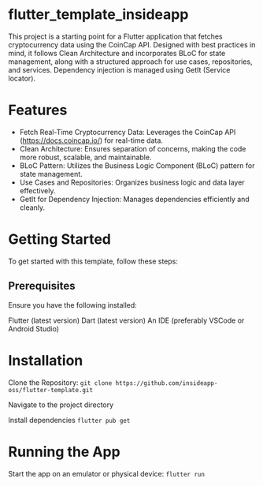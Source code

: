 # flutter_template_insideapp

This project is a starting point for a Flutter application that fetches cryptocurrency data using the CoinCap API. Designed with best practices in mind, it follows Clean Architecture and incorporates BLoC for state management, along with a structured approach for use cases, repositories, and services. Dependency injection is managed using GetIt (Service locator).

# Features
- Fetch Real-Time Cryptocurrency Data: Leverages the CoinCap API (https://docs.coincap.io/) for real-time data.
- Clean Architecture: Ensures separation of concerns, making the code more robust, scalable, and maintainable.
- BLoC Pattern: Utilizes the Business Logic Component (BLoC) pattern for state management.
- Use Cases and Repositories: Organizes business logic and data layer effectively.
- GetIt for Dependency Injection: Manages dependencies efficiently and cleanly.


# Getting Started
To get started with this template, follow these steps:

## Prerequisites
Ensure you have the following installed:

Flutter (latest version)
Dart (latest version)
An IDE (preferably VSCode or Android Studio)

# Installation

Clone the Repository:
```git clone https://github.com/insideapp-oss/flutter-template.git```

Navigate to the project directory

Install dependencies
```flutter pub get```

# Running the App

Start the app on an emulator or physical device:
```flutter run```



